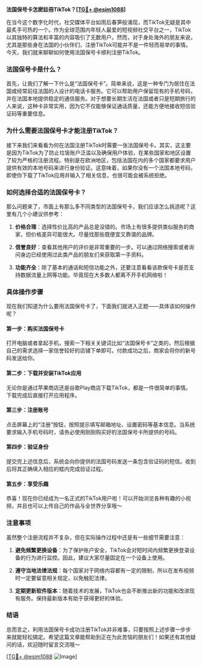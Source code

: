 **法国保号卡怎麽註冊TikTok？[[TG💪+ @esim1088](https://t.me/s/esim1088)]**

在当今这个数字化时代，社交媒体平台如雨后春笋般涌现，而TikTok无疑是其中最炙手可热的一个。作为全球范围内年轻人最爱的短视频社交平台之一，TikTok以其独特的算法和丰富的内容吸引了无数用户。然而，对于身处海外的朋友来说，尤其是那些身在法国的小伙伴们，注册TikTok可能并不是一件轻而易举的事情。今天，我们就来聊聊如何使用法国保号卡顺利注册TikTok。

### 法国保号卡是什么？

首先，让我们了解一下什么是“法国保号卡”。简单来说，这是一种专门为居住在法国或经常前往法国的人设计的电话卡服务。它可以帮助用户保留现有的手机号码，并在法国本地提供稳定的通信服务。对于想要长期生活在法国或者只是短期旅行的人来说，这种卡非常实用，因为它不仅能够保证通话质量，还能方便地接收短信验证码等重要信息。

### 为什么需要法国保号卡才能注册TikTok？

接下来我们来看看为何在法国注册TikTok时需要一张法国保号卡。其实，这主要是因为TikTok为了防止垃圾账户泛滥以及确保用户体验，在某些国家和地区设置了较为严格的注册流程。特别是在欧洲地区，包括法国在内的多个国家都要求用户提供有效的本地号码来进行身份验证。这意味着，如果你没有一个法国本地号码，即使你下载了TikTok应用并输入了相关信息，也很可能会被系统拒绝。

### 如何选择合适的法国保号卡？

那么问题来了，市面上有那么多不同类型的法国保号卡，我们应该怎么挑选呢？这里有几个小建议供参考：

1. **价格合理**：选择性价比高的产品总是没错的。市场上有很多提供类似服务的商家，但价格差异可能很大。尽量找那些既便宜又靠谱的品牌。
   
2. **信誉良好**：查看其他用户的评价是非常重要的一步。可以通过网络搜索或者询问身边已经使用过此类产品的朋友们来获取第一手资料。
   
3. **功能齐全**：除了基本的通话和短信功能之外，还要注意看看该款保号卡是否支持数据流量上网等功能。毕竟现在大多数人都离不开手机网络啦！

### 具体操作步骤

现在我们知道为什么要用法国保号卡了，下面我们就进入正题——具体该如何操作呢？

#### 第一步：购买法国保号卡
打开电脑或者拿起手机，搜索一下相关关键词比如“法国保号卡”之类的，然后根据自己的需求选择一家信誉较好的店铺下单即可。付款成功之后，商家会将你的新号码发送给你。

#### 第二步：下载并安装TikTok应用
无论你是通过苹果商店还是谷歌Play商店下载TikTok，都是一件很简单的事情。下载完成后直接打开应用程序。

#### 第三步：注册账号
点击屏幕上的“注册”按钮，按照提示填写邮箱地址、设置密码等基本信息。当系统要求输入手机号码时，请务必使用刚刚购买好的法国保号卡所提供的号码。

#### 第四步：验证身份
提交完上述信息后，系统会向你提供的法国号码发送一条包含验证码的短信。收到后将其正确填入相应的框内完成验证过程。

#### 第五步：享受乐趣
恭喜！现在你已经成为一名正式的TikTok用户啦！可以开始浏览各种有趣的小视频，并且也可以上传自己的作品与全世界分享哦～

### 注意事项

虽然整个注册流程并不复杂，但在实际操作过程中还是有一些细节需要注意：

1. **避免频繁更换设备**：为了保护账户安全，TikTok会对短时间内频繁更换登录设备的行为进行监控。因此，建议大家尽量固定在一个设备上使用。
   
2. **遵守当地法律法规**：每个国家对于网络内容都有一定的限制，所以在发布视频时一定要留意相关规定，以免触犯法律。
   
3. **定期更新软件版本**：随着技术的发展，TikTok也会不断推出新的功能和改进现有服务。保持最新版本有助于获得更好的体验。

### 结语

总而言之，利用法国保号卡成功注册TikTok并非难事，只要按照上述步骤一步步来就能轻松搞定。希望这篇文章能帮助到正在为此苦恼的朋友们！如果还有其他疑问的话，欢迎随时留言交流哦～

[[TG💪+ @esim1088](https://t.me/s/esim1088) ![Image](https://i.postimg.cc/4NQfJmqS/Snipaste-2025-05-13-00-14-12.png)]
